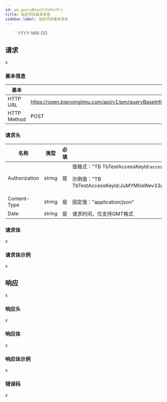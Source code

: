 ```yaml
---
id: pm_queryBaseInfoForPrj
title: 指定项目基本信息
sidebar_label: 指定项目基本信息
---
```


> YYYY-MM-DD

## 请求
x

### 基本信息
| 基本        |                                                    |
| ----------- | -------------------------------------------------- |
| HTTP URL    | https://open.bianxingjimu.com/api/v1/pm/queryBaseInfoForPrj |
| HTTP Method | POST                                               |

### 请求头
| 名称          | 类型   | 必填 | 描述                                                         |
| ------------- | ------ | ---- | ------------------------------------------------------------ |
| Authorization | string | 是   | 值格式："TB TbTestAccessKeyId:`access_token`"  <p>示例值："TB TbTestAccessKeyId:JuMYM0eWev33g1H4yZguXP026HCnaorOGQC3nAh4rU4=" </p>|
| Content-Type  | string | 是   | 固定值："application/json"                    |
| Date          | string | 是   | 请求时间，仅支持GMT格式                                      |

### 请求体
x

### 请求体示例
x

## 响应
x

### 响应头
x

### 响应体
x

### 响应体示例
x

### 错误码
x

